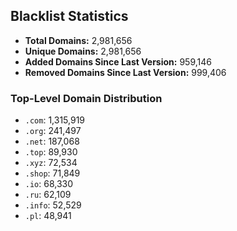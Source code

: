 ## Blacklist Statistics

- **Total Domains:** 2,981,656
- **Unique Domains:** 2,981,656
- **Added Domains Since Last Version:** 959,146
- **Removed Domains Since Last Version:** 999,406

### Top-Level Domain Distribution

-  `.com`: 1,315,919
-  `.org`: 241,497
-  `.net`: 187,068
-  `.top`: 89,930
-  `.xyz`: 72,534
-  `.shop`: 71,849
-  `.io`: 68,330
-  `.ru`: 62,109
-  `.info`: 52,529
-  `.pl`: 48,941
